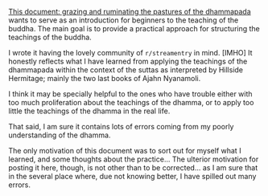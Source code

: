 [This document: grazing and ruminating the pastures of the dhammapada](https://github.com/ax8ax/patipada/blob/main/post/hillsidehermitage.op.1.attachment.md) wants to serve as an introduction for beginners to the teaching of the buddha. The main goal is to provide a practical approach for structuring the teachings of the buddha.

I wrote it having the lovely community of `r/streamentry` in mind. [IMHO] It honestly reflects what I have learned from applying the teachings of the dhammapada within the context of the suttas as interpreted by Hillside Hermitage; mainly the two last books of Ajahn Nyanamoli.

I think it may be specially helpful to the ones who have trouble either with too much proliferation about the teachings of the dhamma, or to apply too little the teachings of the dhamma in the real life.

That said, I am sure it contains lots of errors coming from my poorly understanding of the dhamma.

The only motivation of this document was to sort out for myself what I learned, and some thoughts about the practice... The ulterior motivation for posting it here, though, is not other than to be corrected... as I am sure that in the several place where, due not knowing better, I have spilled out many errors.
